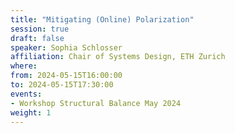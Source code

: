 ```yaml
---
title: "Mitigating (Online) Polarization"
session: true
draft: false
speaker: Sophia Schlosser
affiliation: Chair of Systems Design, ETH Zurich
where:
from: 2024-05-15T16:00:00
to: 2024-05-15T17:30:00
events:
- Workshop Structural Balance May 2024
weight: 1
---
```

